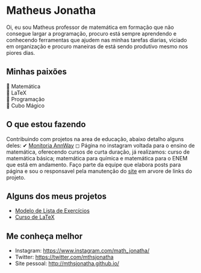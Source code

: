 # Matheus Jonatha
Oi, eu sou Matheus professor de matemática em formação que não consegue largar a programação, procuro está sempre aprendendo e conhecendo ferramentas que ajudem nas minhas tarefas diarias, viciado em organização e procuro maneiras de está sendo produtivo mesmo nos piores dias.

## Minhas paixões
🖤 Matemática<br>
💜 LaTeX<br>
🤍 Programação<br>
💙 Cubo Mágico<br>

## O que estou fazendo
Contribuindo com projetos na area de educação, abaixo detalho alguns deles:
✔ [Monitoria AnnWay](https://www.instagram.com/monitoriaannway/)
  ◻ Página no instagram voltada para o ensino de matemática, oferecendo cursos de curta duração, já realizamos: curso de matemática básica; matemática para química e matemática para o ENEM que está em andamento. Faço parte da equipe que elabora posts para página e sou o responsavel pela manutenção do [site](http://annway.github.io/) em arvore de links do projeto.

## Alguns dos meus projetos
- [Modelo de Lista de Exercícios](https://github.com/mthsjonatha/pibid_lista)
- [Curso de LaTeX](https://github.com/mthsjonatha/aulaslatex)

## Me conheça melhor
- Instagram: https://www.instagram.com/math_jonatha/
- Twitter: https://twitter.com/mthsjonatha
- Site pessoal: http://mthsjonatha.github.io/
